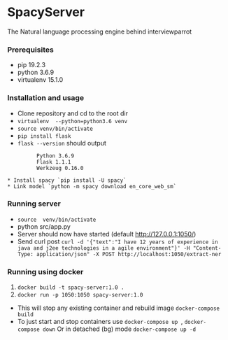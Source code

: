 # SpacyServer
The Natural language processing engine behind interviewparrot

### Prerequisites
   * pip 19.2.3
   * python 3.6.9
   * virtualenv 15.1.0

### Installation and usage   
   * Clone repository and cd to the root dir
   * `virtualenv  --python=python3.6 venv`
   * `source venv/bin/activate`
   * `pip install flask`
   * `flask --version`  should output 
      ```   
            Python 3.6.9
            Flask 1.1.1
            Werkzeug 0.16.0
       ```
    * Install spacy `pip install -U spacy`
    * Link model `python -m spacy download en_core_web_sm`

### Running server
   * `source  venv/bin/activate` 
   * python src/app.py
   * Server should now have started (default http://127.0.0.1:1050/)
   * Send curl post 
    ```
    curl -d '{"text":"I have 12 years of experience in java and j2ee technologies in a agile environment"}' -H "Content-Type: application/json" -X POST http://localhost:1050/extract-ner
    ```

### Running using docker
1. `docker build -t spacy-server:1.0 .`
2. `docker run -p 1050:1050 spacy-server:1.0`


* This will stop any existing container and rebuild image
   `docker-compose build`
* To just start and stop containers use
   `docker-compose up `, `docker-compose down`
   Or in detached (bg) mode `docker-compose up -d`
   
